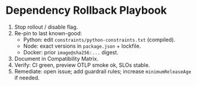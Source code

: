# Dependency Rollback Playbook

1) Stop rollout / disable flag.
2) Re-pin to last known-good:
   - Python: edit `constraints/python-constraints.txt` (compiled).
   - Node: exact versions in `package.json` + lockfile.
   - Docker: prior `image@sha256:...` digest.
3) Document in Compatibility Matrix.
4) Verify: CI green, preview OTLP smoke ok, SLOs stable.
5) Remediate: open issue; add guardrail rules; increase `minimumReleaseAge` if needed.

